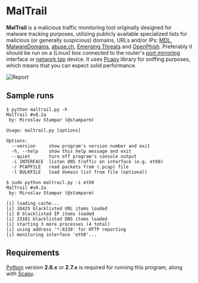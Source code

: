 MalTrail
============

**MalTrail** is a malicious traffic monitoring tool originally designed for malware tracking purposes, utilizing publicly available specialized lists for malicious (or generally suspicious) domains, URLs and/or IPs: [MDL](http://www.malwaredomainlist.com/hostslist/hosts.txt), [MalwareDomains](http://malwaredomains.lehigh.edu/files/domains.txt), [abuse.ch](https://zeustracker.abuse.ch/blocklist.php?download=domainblocklist), [Emerging Threats](https://rules.emergingthreats.net/open/suricata/rules/emerging-dns.rules) and [OpenPhish](https://openphish.com/feed.txt). Preferably it should be run on a (Linux) box connected to the router's [port mirroring](http://en.wikipedia.org/wiki/Port_mirroring) interface or [network tap](http://en.wikipedia.org/wiki/Network_tap) device. It uses [Pcapy](http://corelabs.coresecurity.com/index.php?module=Wiki&action=view&type=tool&name=Pcapy) library for sniffing purposes, which means that you can expect solid performance.

![Report](http://i.imgur.com/k7JlIjC.png)

Sample runs
----

```
$ python maltrail.py -h
MalTrail #v0.2a
 by: Miroslav Stampar (@stamparm)

Usage: maltrail.py [options]

Options:
  --version     show program's version number and exit
  -h, --help    show this help message and exit
  --quiet       turn off program's console output
  -i INTERFACE  listen DNS traffic on interface (e.g. eth0)
  -r PCAPFILE   read packets from (.pcap) file
  -l BULKFILE   load domain list from file (optional)
```

```
$ sudo python maltrail.py -i eth0
MalTrail #v0.2a
 by: Miroslav Stampar (@stamparm)

[i] loading cache...
[i] 10425 blacklisted URL items loaded
[i] 0 blacklisted IP items loaded
[i] 23101 blacklisted DNS items loaded
[i] starting 3 more processes (4 total)
[i] using address '*:8338' for HTTP reporting
[i] monitoring interface 'eth0'...
```

Requirements
----

[Python](http://www.python.org/download/) version **2.6.x** or **2.7.x** is required for running this program, along with [Scapy](http://www.secdev.org/projects/scapy/).
